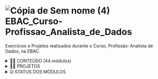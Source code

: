 # ![Cópia de Sem nome (4)](https://user-images.githubusercontent.com/72770754/187780871-a2d87d42-81a5-4a0c-a73d-22a2afea3c12.png)  EBAC_Curso-Profissao_Analista_de_Dados
 
 Exercícios e Projetos realizados durante o Curso, Profissão: Analista de Dados, na EBAC.
 
 
 <details ><summary> 👩‍🎓 CONTEÚDO (44 módulos)</summary>

<p>

1. Python
2. Análise de Dados
3. Controle de Versão
4. Análise de Dados Avançada
5. SQL
6. Inteligência de Negócios
7. Computação em Nuvem e Big Data

</p>

</details>
  

 <details><summary> 👩‍🎓 PROJETOS</summary>

<p>

1. Análise exploratória de dados de logística em Python
2. Análise exploratória de dados de crédito em SQL
3. Painel de dados da Covid-19
4. Pipeline de dados do Telegram

</p>

</details>


 <details><summary> ☑️ STATUS DOS MÓDULOS</summary>

<p>

- [x] Python: Variáveis & Tipos de Dados
- [x] Python: Estruturas de Dados
- [x] Python: Fluxo Condicional & Repetição
- [x] Python: Arquivos & Funções
- [x] Python: Programação Funcional
- [x] Python: Programação Orientada a Objetos
- [x] Python: Módulos & Pacotes
- [x] Python: Tratamento de Erros
- [x] Python: Scripting
- [x] Coleta de Dados I
- [ ] Coleta de Dados II
- [ ] Data Wrangling I
- [ ] Data Wrangling II
- [ ] Visualização de dados I
- [ ] Visualização de dados II
- [ ] 1º Projeto: Análise Exploratória de Dados em Python I
- [ ] 1º Projeto: Análise Exploratória de Dados em Python II
- [ ] Controle de Versão I
- [ ] Controle de Versão II
- [ ] Controle de Versão III
- [ ] Fundamentos de Matemática
- [ ] Fundamentos de Estatística
- [ ] Aprendizado de Máquina - Fundamentos
- [ ] Aprendizado de Máquina - Regressão
- [ ] Aprendizado de Máquina - Classificação
- [ ] Aprendizado de Máquina - Agrupamento
- [ ] Séries Temporais
- [ ] SQL: Base de dados & Linguagem SQL
- [ ] SQL: Trabalhando com Tabelas
- [ ] Selecionando & Ordenando
- [ ] SQL: Filtrando & Seleção Condicional
- [ ] SQL: Agregações
- [ ] SQL: Trabalhando com Múltiplas Tabelas
- [ ] SQL: Técnicas Avançadas
- [ ] Projeto Final
- [ ] Visualização interativa de dados
- [ ] 3º Projeto: Dashboard de dados
- [ ] Computação em Nuvem I
- [ ] Computação em Nuvem II
- [ ] Computação em Nuvem III Abertura
- [ ] Big Data I - Processamento
- [ ] Big Data II - Processamento
- [ ] 4º Projeto: Pipeline de dados do Telegram I
- [ ] 4° Projeto: Pipeline de dados nativo na nuvem II
- [ ] Projeto Final

